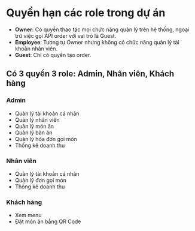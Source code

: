 # Quyền hạn các role trong dự án

- **Owner**: Có quyền thao tác mọi chức năng quản lý trên hệ thống, ngoại trừ việc gọi API order với vai trò là Guest.
- **Employee**: Tương tự Owner nhưng không có chức năng quản lý tài khoản nhân viên.
- **Guest**: Chỉ có quyền tạo order.

## Có 3 quyền 3 role: Admin, Nhân viên, Khách hàng

### **Admin**

- Quản lý tài khoản cá nhân
- Quản lý nhân viên
- Quản lý món ăn
- Quản lý bàn ăn
- Quản lý hóa đơn gọi món
- Thống kê doanh thu

### **Nhân viên**

- Quản lý tài khoản cá nhân
- Quản lý đơn gọi món
- Thống kê doanh thu

### **Khách hàng**

- Xem menu
- Đặt món ăn bằng QR Code
